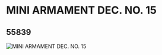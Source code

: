 # MINI ARMAMENT DEC. NO. 15
## 55839
![MINI ARMAMENT DEC. NO. 15](https://lc-www-live-s.legocdn.com/media/bricks/5/2/4293456.jpg)